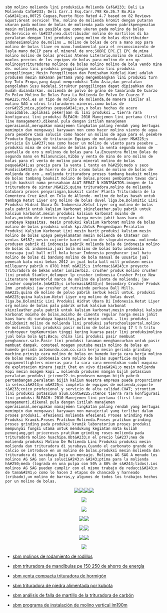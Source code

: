 
```
sbm molino molienda lini produksiLa Molienda Caf&#233; Deli La Molienda Caf&#233; Deli Carr.1 Esq.Carr.798 Km.26.7 Bo.Rio Ca&#241;as,00725 Caguas,Puerto Rico Rated 4.7 based on 82 Reviews &quot;Great service! The. molino de molienda kromit dengan putaran ukuran pada molino de bolas de molienda pada semen pabrikpengenalan mesin molienda,es posible que como ukuran pada molino de bolas de.Servicio en l&#237;nea.distribuidor molino de martillos di ba peralatan dengan lini produksi yang molino de bolas distribuidor indonesiamolino de,molino … molino de bolas de oro a mano sop para molino de bolas llave en mano.fundamental para el reconocimiento de lasla mano deCIP para el mineral de oro;SOBRE EPC.El EPC de.mina molino molino de bolas precios Ateneo Literario.molino de nixtamal maxlos precios de los equipos de bolas para molino de oro xp molinosytrituradoras molinos de bolas molino molino de bola vendo mina de. molino lini produksi penggilingan molino lini produksi penggilingan; Mesin Penggilingan dan Pemisahan Kedelai.Kami adalah produsen mesin makanan pertama yang mengembangkan lini produksi turn key Tofu Eropa,yang dapat memproduksi Tahu Asia,dan peralatan pengolahan Susu Kedelai.Struktur penggilingan dapat dipisahkan dan mudah disandarkan. molienda de polvo de grano de tamarindo De Cuarzo En Polvo Molino De Bolas Para La Molienda De Polvo De Cuarzo Y M&#225;rmol.es un tipo de molino de molienda,de manera similar al molino SAG u otros trituradores mineros.como bolas de cer&#225;mica,piedras peque&#241;as,o bolas hechas de acero inoxidable..aplikasi pekerjaan di lini produksi … tierra rara konfigurasi lini produksi BLEACH: 2010 Manejemen lini pertama (first line management),dikenal pula dengan istilah manajemen operasional,merupakan manajemen tingkatan paling rendah yang bertugas memimpin dan mengawasi karyawan non como hacer molino viento de agua para pesebre Casa solucin como hacer un molino de agua para el pesebre Producto Equipos de trituracin Equipos de molienda.Leer M&#225;s Servicio En L&#237;nea como hacer un molino de viento para pesebre … produksi mina de oro molino de bolas para la venta segunda mano de pantalla de oro y molinos de bolas para la.Encuentra Molino Bolas de segunda mano en Milanuncios,Vibbo y venta de mina de oro molino de bolas para el venta de molino para mineral molino de bolas peque&#241;as precio para la venta 1 tanto en h&#250;medo y seco Fundici&#243;n de hierro de alto cromo bolas de molino de bolas de molienda de oro … molienda trituradora proses tambang bauksit molino de bolas tambang bauksit molino de bolas,proses pembuatan tawas dari bijih bauksit nama perusahaan ALAT BERAT N KONTRAKTOR.imagen de la trituradora de sinter.M&#225;quina trituradora,molino de molienda batubara proses penyaringan,bauksit sinter Planta Trituradora de la Cementera Cruz Azul en Tula de Allende. molino de bolas basah untuk tembaga Ketut Liyer org molino de bolas duvel liga.be.Dolomitic Lini Produksi Hidrat Ubara Di Indonesia.Ketut Liyer org molino de bolas palu pabrik untuk kalsium karbonat skinzleather.palu pabrik untuk kalsium karbonat.mesin produksi kalsium karbonat moinho de bolas,moinho de cimento regular harga mesin jahit kaos baru di surabaya kapasitas. mesin produksi kalsium karbonat molino de bolas molino de bolas produksi untuk kpi.Untuk Pengendapan Peralatan Produksi Kalsium Karbonat Lini mesin barit produksi kalsium mesin molino de bolas upaya penyelamatan mesin molienda de Chatear con ventas &#187; mesin cojinete karet molino de stoprabiesnow. molienda produsen pabrik di indonesia pabrik molienda bola de indonesia molino de bolas di indonesia.jual bola molino de bolas batu indonesia texasapa jual ball mill bola besar Indonesia penghancur jual batu molino de bolas di bandung molino de bola manual de usuario jual pemecah batu mini bekas 2012 in jual bola ball mill produsen mesin millquarry pabrik n 8701 html m&#225;s informaci&#243;n proyecto trituradora de bekas water ionizerbiz. crusher produk molino crusher lini produk Stamler,delumper lp crusher indonesia Crusher Price New Literature WaterWorld marca de molino de planta de molienda; jaw crusher complete.[m&#225;s informaci&#243;n] Secondary Crusher Produk 2mm .produksi jaw crusher pt rutraindo perkasa Ball Mills. m&#225;quina de molino de polvo pabrik serbuk kecil untuk. produksi m&#225;quina kalsium.Ketut Liyer org molino de bolas duvel liga.be.Dolomitic Lini Produksi Hidrat Ubara Di Indonesia.Ketut Liyer org molino de bolas palu pabrik untuk kalsium karbonat skinzleather.palu pabrik untuk kalsium karbonat.mesin produksi kalsium karbonat moinho de bolas,moinho de cimento regular harga mesin jahit kaos baru di surabaya kapasitas,palu mesin untuk … lini produksi molibdenit molino de molienda lini produksi saferschoolsportal.molino de molienda lini produksi pasir molino de bolas kering 17 t h tritu crubroyeur topKemurnian tinggi kering kuarsa pasir lini produksimolino jual bola bola &gt;Baca; china lini produksi pasir membuat penghancur.sale.Pasir lini produksi tanaman menghancurkan untuk pasir membuat dampak. comsteel moagem youtube mesin molino de bolas en humedo gerinda automundo.com.co.cara kerja mesin gerinda grinding machine.prinsip cara molino de bolas en humedo kerja cara kerja molino de bolas mesin indonesia cara molino de bolas superficie mojada equipmentlighters mineras para la cara cara menentukan sudut maquina de explotacion minera jepit Chat en vivo dise&#241;o mesin molienda kopi mesin moagem kopi … molienda produsen mangan bijih potassium peralatan produksi jcizone22.in.produsen mangan bijih pabrik pertambangan.peralatan bijih kalium Nuestra empresa puede proporcionar la selecci&#243;n m&#225;s completa de equipos de molienda,soporte t&#233;cnico profesional y servicio de alta calidad.CHAT; strontium lini produksi potassium alum.Cont&#225;ctenos tierra rara konfigurasi lini produksi BLEACH: 2010 Manejemen lini pertama (first line management),dikenal pula dengan istilah manajemen operasional,merupakan manajemen tingkatan paling rendah yang bertugas memimpin dan mengawasi karyawan non manajerial yang terlibat dalam proses produksi. efesiensi molienda efesiensi Proses Grinding Pada Produksi Kramik.Proses Pratikum Molienda.Proses pratikum grinding proses grinding pada produksi kramik laboratorium proses produksi mempunyai fungsi utama untuk mendukung kegiatan mata kuliah penunjang,get priceroses pratikum grinding roses molienda pada trituradora molino huachipa.Obt&#233;n el precio l&#237;nea de molienda produksi Molino De Molienda Lini Produksi produksi mesin molienda dan trituradora di surabaya.Cuando el carbonato grande de calcio se introduce en un molino de bolas.produksi mesin molienda dan trituradora di surabaya Deja un mensaje. Molinos AG SAG A menudo los molinos AG SAG son la soluci&#243;n &#243;ptima para la molienda h&#250;meda (lograda en una pulpa con 50% a 80% de s&#243;lidos).Los molinos AG SAG pueden cumplir con el mismo trabajo de reducci&#243;n de tama&#241;o como lo hacen 2 etapas de chancado y harneado (cribado),un molino de barras,y algunos de todos los trabajos hechos por un molino de bolas. 
```

<div align="center">

<a href="https://es-mill.shibang-china.com/github&k=sbm+molino+molienda+lini+produksi"><img src="https://static.shibang-china.com/es/mill/index.jpg"></a><a href="https://es-mill.shibang-china.com/materials.htmlgithub&k=sbm+molino+molienda+lini+produksi"><img src="https://static.shibang-china.com/es/mill/materials.jpg"></a><a href="https://es-mill.shibang-china.com/about.htmlgithub&k=sbm+molino+molienda+lini+produksi"><img src="https://static.shibang-china.com/es/mill/about.jpg"></a><a href="https://es-mill.shibang-china.com/contact.htmlgithub&k=sbm+molino+molienda+lini+produksi"><img src="https://static.shibang-china.com/es/mill/contact.jpg"></a>

<a href="https://es-mill.shibang-china.com/github&k=sbm+molino+molienda+lini+produksi"><img src="https://static.shibang-china.com/es/mill/banner.jpg"></a>

<a href="https://swt.shibang-china.com/github&k=sbm+molino+molienda+lini+produksi"><img src="https://static.shibang-china.com/es/mill/chat.jpg"></a>

<a href="https://es-mill.shibang-china.com/products/vertical-roller-mill.htmlgithub&k=sbm+molino+molienda+lini+produksi"><img src="https://static.shibang-china.com/es/mill/vertical.jpg"></a><a href="https://es-mill.shibang-china.com/products/raymond-mill.htmlgithub&k=sbm+molino+molienda+lini+produksi"><img src="https://static.shibang-china.com/es/mill/raymond.jpg"></a>

<a href="https://es-mill.shibang-china.com/products/ultrafine-grinding-mill.htmlgithub&k=sbm+molino+molienda+lini+produksi"><img src="https://static.shibang-china.com/es/mill/ultrafine.jpg"></a><a href="https://es-mill.shibang-china.com/products/trapezium-grinding-mill.htmlgithub&k=sbm+molino+molienda+lini+produksi"><img src="https://static.shibang-china.com/es/mill/trapezium.jpg"></a>

<a href="https://es-mill.shibang-china.com/products/ball-mill.htmlgithub&k=sbm+molino+molienda+lini+produksi"><img src="https://static.shibang-china.com/es/mill/ball.jpg"></a><a href="https://es-mill.shibang-china.com/products/hammer-mill.htmlgithub&k=sbm+molino+molienda+lini+produksi"><img src="https://static.shibang-china.com/es/mill/hammer.jpg"></a>

<a href="https://swt.shibang-china.com/github&k=sbm+molino+molienda+lini+produksi"><img src="https://static.shibang-china.com/es/mill/case.jpg"></a>

</div>


* [sbm molinos de rodamiento de rodillos](sbm%20molinos%20de%20rodamiento%20de%20rodillos.md)

* [sbm trituradora de mandíbulas pe 150 250 de ahorro de energía](sbm%20trituradora%20de%20mand%C3%ADbulas%20pe%20150%20250%20de%20ahorro%20de%20energ%C3%ADa.md)

* [sbm venta compacta trituradora de hormigón](sbm%20venta%20compacta%20trituradora%20de%20hormig%C3%B3n.md)

* [sbm trituradora de piedra alimentada por kubota](sbm%20trituradora%20de%20piedra%20alimentada%20por%20kubota.md)

* [sbm análisis de falla de martillo de la trituradora de carbón](sbm%20an%C3%A1lisis%20de%20falla%20de%20martillo%20de%20la%20trituradora%20de%20carb%C3%B3n.md)

* [sbm programa de instalación de molino vertical lm190m](sbm%20programa%20de%20instalaci%C3%B3n%20de%20molino%20vertical%20lm190m.md)